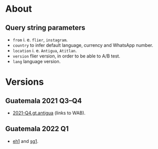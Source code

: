 # About

## Query string parameters

- `from` i. e. `flier`, `instagram`.
- `country` to infer default language, currency and WhatsApp number.
- `location` i. e. `Antigua`, `Atitlan`.
- `version` flier version, in order to be able to A/B test.
- `lang` language version.

# Versions

## Guatemala 2021 Q3–Q4

- [2021-Q4.gt.antigua](https://raw.githubusercontent.com/jakub-stastny/jakub-stastny.github.io/master/flier/archive/2021-Q4.gt.antigua.jpg) (links to WAB).

## Guatemala 2022 Q1

- [eh1](https://jakubstastny.guide/energy-healing?from=flier&country=gt&location=atitlan&version=eh1&lang=en) and [sg1](https://jakubstastny.guide/spiritual-guidance?from=flier&country=gt&location=atitlan&version=sg1&lang=en).